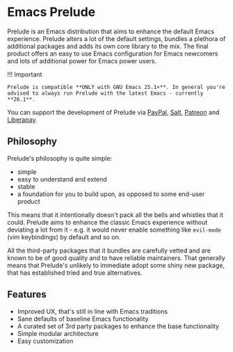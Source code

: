# Emacs Prelude

Prelude is an Emacs distribution that aims to enhance the default
Emacs experience.  Prelude alters a lot of the default settings,
bundles a plethora of additional packages and adds its own core
library to the mix. The final product offers an easy to use Emacs
configuration for Emacs newcomers and lots of additional power for
Emacs power users.

!!! Important

    Prelude is compatible **ONLY with GNU Emacs 25.1+**. In general you're
    advised to always run Prelude with the latest Emacs - currently **26.1**.

You can support the development of Prelude via
[PayPal](https://www.paypal.me/bbatsov),
[Salt](https://bountysource.com/teams/prelude),
[Patreon](https://www.patreon.com/bbatsov) and
[Liberapay](https://liberapay.com/bbatsov/donate).

## Philosophy

Prelude's philosophy is quite simple:

* simple
* easy to understand and extend
* stable
* a foundation for you to build upon, as opposed to some end-user product

This means that it intentionally doesn't pack all the bells and whistles that it could.
Prelude aims to enhance the classic Emacs experience without deviating a lot from it - e.g.
it would never enable something like `evil-mode` (vim keybindings) by default and so on.

All the third-party packages that it bundles are carefully vetted and are known to be of
good quality and to have reliable maintainers. That generally means that Prelude's unlikely
to immediate adopt some shiny new package, that has established tried and true alternatives.

## Features

* Improved UX, that's still in line with Emacs traditions
* Sane defaults of baseline Emacs functionality
* A curated set of 3rd party packages to enhance the base functionality
* Simple modular architecture
* Easy customization
